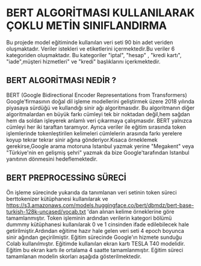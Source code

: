  # BERT ALGORİTMASI KULLANILARAK ÇOKLU METİN SINIFLANDIRMA
  Bu projede model eğitiminde kullanılan veri seti 90 bin adet veriden oluşmaktadır. Veriler istekleri ve etiketlerini içermektedir.Bu veriler 6 kategoriden oluşmaktadır. Bu kategoriler "iptal", "hesap" , "kredi kartı", "iade",müşteri hizmetleri" ve "kredi" başlıklarını içerkmektedir.

## BERT ALGORİTMASI NEDİR ?
  BERT (Google Bidirectional Encoder Representations from Transformers) Google'firmasının doğal dil işleme modellerini geliştirmek üzere 2018 yılında piyasaya sürdüğü ve kullandığı sinir ağı algoritmasıdır. Bu algoritmanın diğer algoritmalardan en büyük farkı cümleyi tek bir noktadan değil,hem sağdan hem da soldan işleyerek anlamlı veri çıkarmaya çalışmasıdır. BERT yalnızca cümleyi her iki taraftan taramıyor. Ayrıca veriler ile eğitim sırasında token işlemlerinde tokenleştirilen kelimeleri cümlelerin arasında farkı yerelere koyup tekrar tekrar sinir ağına gönderiyor.Kısaca örneklemek gerekirse,Google arama motoruna Istanbul yazmak yerine "Megakent" veya "Türkiye'nin en gelişmiş şehri" yazmak da bize Google'tarafından Istanbul yanıtının dönmesini hedeflemektedir.

## BERT PREPROCESSİNG SÜRECİ
Ön işleme sürecinde yukarıda da tanımlanan veri setinin token süreci berttokenizer kütüphanesi kullanılarak ve https://s3.amazonaws.com/models.huggingface.co/bert/dbmdz/bert-base-turkish-128k-uncased/vocab.txt 'dan alınan kelime örneklerine göre tamamlanmıştır. Token işleminin ardından verilerin kategori bölümü dummmy kütüphanesi kullanılarak 0 ve 1 cinsinden ifade edilebilecek hale getirilmiştir.Ardından eğitime hazır hale gelen veri seti 4 epoch boyunca sinir ağından geçirilmiştir. Eğitim sürecinde Google'ın hizmete sunduğu Colab kullanılmıştır. Eğitimde kullanılan ekran kartı TESLA T40 modelidir. Eğitim bu ekran kartı ile ortalama 4 saatte tamamlanmıştır. Eğitim süreci tamamlanan modelin skorları aşağıda gösterilmektedir.
